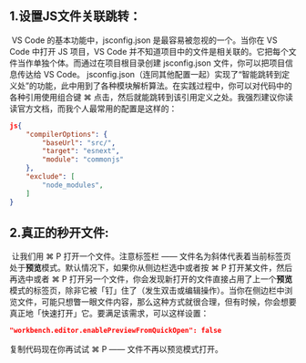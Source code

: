 ## 1.设置JS文件关联跳转：

​    VS Code 的基本功能中，jsconfig.json 是最容易被忽视的一个。当你在 VS Code 中打开 JS 项目，VS Code 并不知道项目中的文件是相关联的。它把每个文件当作单独个体。而通过在项目根目录创建 jsconfig.json 文件，你可以把项目信息传达给 VS Code。
jsconfig.json（连同其他配置一起）实现了“智能跳转到定义处”的功能，此中用到了各种模块解析算法。在实践过程中，你可以对代码中的各种引用使用组合键 ⌘ 点击，然后就能跳转到该引用定义之处。我强烈建议你读读官方文档，而我个人最常用的配置是这样的：

```json
js{
    "compilerOptions": {
        "baseUrl": "src/",
        "target": "esnext",
        "module": "commonjs"
    },
    "exclude": [
   		"node_modules",
    ]
}
```



## 2.真正的秒开文件:

​	让我们用 ⌘ P 打开一个文件。注意标签栏 —— 文件名为斜体代表着当前标签页处于**预览**模式。默认情况下，如果你从侧边栏选中或者按 ⌘ P 打开某文件，然后再选中或者 ⌘ P 打开另一个文件，你会发现新打开的文件直接占用了上一个**预览**模式的标签页，除非它被「钉」住了（发生双击或编辑操作）。当你在侧边栏中浏览文件，可能只想瞥一眼文件内容，那么这种方式就很合理，但有时候，你会想要真正地「快速打开」它。要满足该需求，可以这样设置：

```json
"workbench.editor.enablePreviewFromQuickOpen": false
```

复制代码现在你再试试 ⌘ P —— 文件不再以预览模式打开。